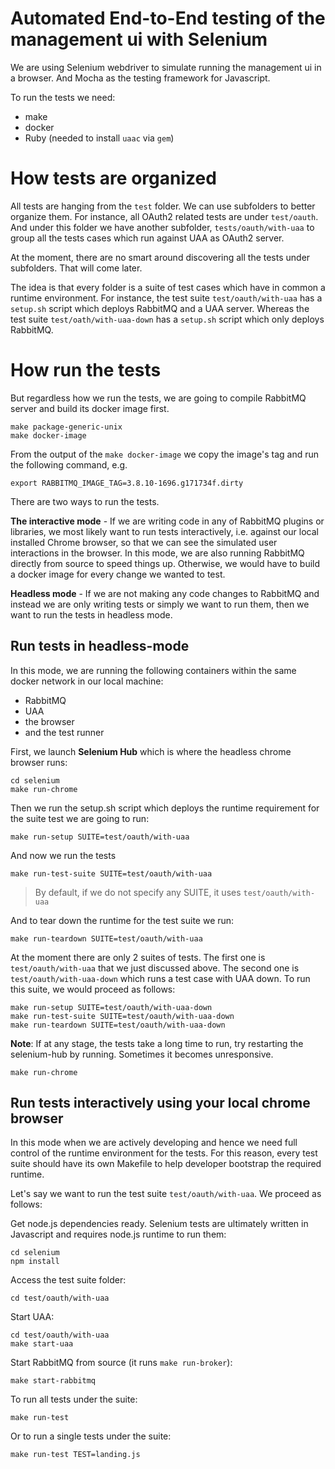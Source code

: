 # Automated End-to-End testing of the management ui with Selenium

We are using Selenium webdriver to simulate running the management ui in a browser.
And Mocha as the testing framework for Javascript.

To run the tests we need:
- make
- docker
- Ruby (needed to install `uaac` via `gem`)

# How tests are organized

All tests are hanging from the `test` folder. We can use subfolders to better organize them.
For instance, all OAuth2 related tests are under `test/oauth`. And under this folder
we have another subfolder, `tests/oauth/with-uaa` to group all the tests cases which run against UAA as OAuth2 server.

At the moment, there are no smart around discovering all the tests under subfolders. That will come later.

The idea is that every folder is a suite of test cases which have in common a runtime environment. For instance,
the test suite `test/oauth/with-uaa` has a `setup.sh` script which deploys RabbitMQ and a UAA server.
Whereas the test suite `test/oath/with-uaa-down` has a `setup.sh` script which only deploys RabbitMQ.

# How run the tests

But regardless how we run the tests, we are going to compile RabbitMQ server and build its docker image first.
```
make package-generic-unix
make docker-image
```
From the output of the `make docker-image` we copy the image's tag and run the following
command, e.g.
```
export RABBITMQ_IMAGE_TAG=3.8.10-1696.g171734f.dirty
```

There are two ways to run the tests.

**The interactive mode** - If we are writing code in any of RabbitMQ plugins or
libraries, we most likely want to run tests interactively, i.e. against our local installed Chrome browser, so that we
can see the simulated user interactions in the browser. In this mode, we are also running RabbitMQ directly
from source to speed things up. Otherwise, we would have to build a docker image for every change we wanted to test.

**Headless mode** - If we are not making any code changes to RabbitMQ and instead
we are only writing tests or simply we want to run them, then we want to run the tests in headless mode.


## Run tests in headless-mode

In this mode, we are running the following containers within the same
docker network in our local machine:
 - RabbitMQ
 - UAA
 - the browser  
 - and the test runner

First, we launch **Selenium Hub** which is where the headless chrome browser runs:
```
cd selenium
make run-chrome
```

Then we run the setup.sh script which deploys the runtime requirement for the suite test we are going to run:
```
make run-setup SUITE=test/oauth/with-uaa
```

And now we run the tests
```
make run-test-suite SUITE=test/oauth/with-uaa
```
> By default, if we do not specify any SUITE, it uses `test/oauth/with-uaa`

And to tear down the runtime for the test suite we run:
```
make run-teardown SUITE=test/oauth/with-uaa
```

At the moment there are only 2 suites of tests. The first one is `test/oauth/with-uaa` that we just discussed above.
The second one is `test/oauth/with-uaa-down` which runs a test case with UAA down.
To run this suite, we would proceed as follows:

```
make run-setup SUITE=test/oauth/with-uaa-down
make run-test-suite SUITE=test/oauth/with-uaa-down
make run-teardown SUITE=test/oauth/with-uaa-down
```

**Note**: If at any stage, the tests take a long time to run, try restarting the selenium-hub by running. Sometimes it becomes unresponsive.
```
make run-chrome
```


## Run tests interactively using your local chrome browser

In this mode when we are actively developing and hence we need full control of the
runtime environment for the tests.
For this reason, every test suite should have its own Makefile to help developer bootstrap
the required runtime.

Let's say we want to run the test suite `test/oauth/with-uaa`. We proceed as follows:

Get node.js dependencies ready. Selenium tests are ultimately written in Javascript and
requires node.js runtime to run them:
```
cd selenium
npm install
```

Access the test suite folder:
```
cd test/oauth/with-uaa
```

Start UAA:
```
cd test/oauth/with-uaa
make start-uaa
```

Start RabbitMQ from source (it runs `make run-broker`):
```
make start-rabbitmq
```

To run all tests under the suite:
```
make run-test
```
Or to run a single tests under the suite:
```
make run-test TEST=landing.js
```
